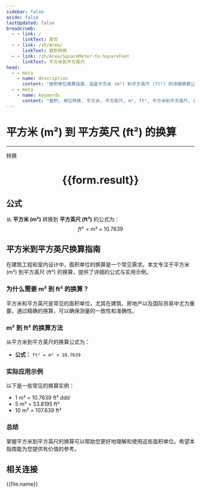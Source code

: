 ```yaml
---
sidebar: false
aside: false
lastUpdated: false
breadcrumb:
  - - link: /
      linkText: 首页
  - - link: /zh/Area/
      linkText: 面积转换
  - - link: /zh/Area/SquareMeter-to-SquareFoot
      linkText: 平方米到平方英尺
head:
  - - meta
    - name: description
      content: "面积单位换算指南，涵盖平方米 (m²) 到平方英尺 (ft²) 的详细换算公式与说明。"
  - - meta
    - name: keywords
      content: "面积, 单位转换, 平方米, 平方英尺, m², ft², 平方米到平方英尺, 面积转换指南"
---
```

# 平方米 (m²) 到 平方英尺 (ft²) 的换算
---
<script setup>
import { onMounted, reactive, inject, ref } from 'vue'
import { NButton, NForm, NFormItem, NInput, NInputNumber, NSelect, NCard, useMessage,NGrid ,NGi } from 'naive-ui'
import { defineClientComponent } from 'vitepress'
import { Area } from '../../files';

const convert = inject('convert')

const form = reactive({
  number: null,
  result: '',
})

const convertHandler = () => {
  if (form.number !== null && !isNaN(form.number)) {
    const convertedValue = parseFloat(form.number) * 10.7639
    form.result = `${form.number}m² = ${convertedValue.toFixed(4)}ft²`
  } else {
    form.result = '请输入有效的数值。'
  }
}
</script>

<n-form size="large" :model="form">
  <n-form-item label="平方米 (m²)">
    <n-input-number v-model:value="form.number" placeholder="输入平方米" style="width: 100%" />
  </n-form-item>
  <n-form-item>
    <n-button type="primary" @click="convertHandler" block>转换</n-button>
  </n-form-item>
</n-form>

<n-card  embedded :bordered="false" hoverable>
  <div  style="text-align:center">
    <h1>{{form.result}}</h1>
  </div>
</n-card>

## 公式

从 **平方米 (m²)** 转换到 **平方英尺 (ft²)** 的公式为：
$$ ft² = m² \times 10.7639 $$

## 平方米到平方英尺换算指南

在建筑工程和室内设计中，面积单位的换算是一个常见需求。本文专注于平方米 (m²) 到平方英尺 (ft²) 的换算，提供了详细的公式与实用示例。

### 为什么需要 m² 到 ft² 的换算？

平方米和平方英尺是常见的面积单位，尤其在建筑、房地产以及国际贸易中尤为重要。通过精确的换算，可以确保测量的一致性和准确性。

### m² 到 ft² 的换算方法

从平方米到平方英尺的换算公式为：

- **公式：** `ft² = m² × 10.7639`

### 实际应用示例

以下是一些常见的换算实例：

- 1 m² = 10.7639 ft²
ddd
- 5 m² = 53.8195 ft²
- 10 m² = 107.639 ft²

### 总结

掌握平方米到平方英尺的换算可以帮助您更好地理解和使用这些面积单位。希望本指南能为您提供有价值的参考。

## 相关连接
<n-grid x-gap="12" :cols="4">
  <n-gi v-for="(file, index) in Area" :key="index">
    <n-button
      text
      tag="a"
      :href="file.path"
      type="primary"
    >
      {{file.name}}
    </n-button>
  </n-gi>
</n-grid>